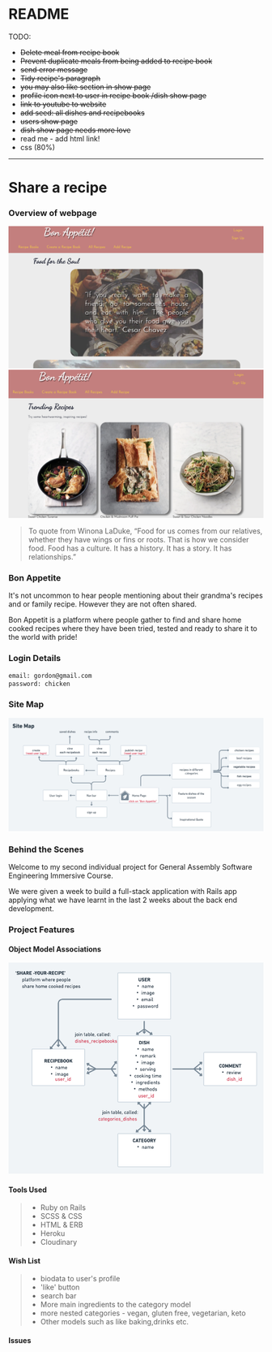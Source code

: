 # README

TODO:
- ~~Delete meal from recipe book~~
- ~~Prevent duplicate meals from being added to recipe book~~
- ~~send error message~~
- ~~Tidy recipe's paragraph~~
- ~~you may also like section in show page~~
- ~~profile icon next to user in recipe book /dish show page~~
- ~~link to youtube to website~~
- ~~add seed: all dishes and recipebooks~~
- ~~users show page~~
- ~~dish show page needs more love~~
- read me - add html link!
- css (80%)




____________________________

# Share a recipe 

### Overview of webpage 
![](./app/assets/images/webpage1.png)
![](./app/assets/images/webpage2.png)

>  To quote from Winona LaDuke, “Food for us comes from our relatives, whether they have wings or fins or roots. That is how we consider food. Food has a culture. It has a history. It has a story. It has relationships.”

### Bon Appetite

It's not uncommon to hear people mentioning about their grandma's recipes and or family recipe. However they are not often shared. 

Bon Appetit is a platform where people gather to find and share home cooked recipes where they have been tried, tested and ready to share it to the world with pride! 

### Login Details

```
email: gordon@gmail.com
password: chicken

```

### Site Map
![](./app/assets/images/sitemap.png)

### Behind the Scenes
Welcome to my second individual project for General Assembly Software Engineering Immersive Course. 

We were given a week to build a full-stack application with Rails app applying what we have learnt in the last 2 weeks about the back end development. 

### Project Features
#### Object Model Associations 
![](./app/assets/images/diagram.png)

#### Tools Used 

> * Ruby on Rails
> * SCSS & CSS
> * HTML & ERB
> * Heroku
> * Cloudinary

#### Wish List 

> * biodata to user's profile
> * 'like' button
> * search bar 
> * More main ingredients to the category model
> * more nested categories - vegan, gluten free, vegetarian, keto
> * Other models such as like baking,drinks etc. 

#### Issues

